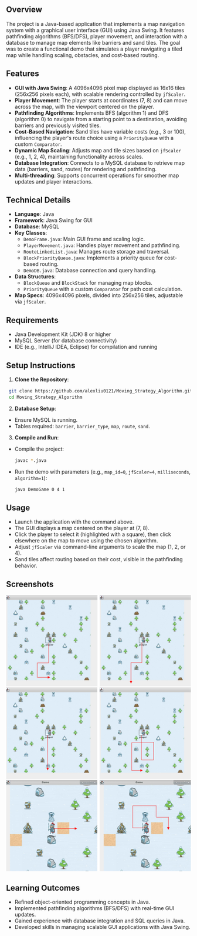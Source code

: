 ## Overview

The project is a Java-based application that implements a map navigation system with a graphical user interface (GUI) using Java Swing. It features pathfinding algorithms (BFS/DFS), player movement, and interaction with a database to manage map elements like barriers and sand tiles. The goal was to create a functional demo that simulates a player navigating a tiled map while handling scaling, obstacles, and cost-based routing.

## Features

- **GUI with Java Swing**: A 4096x4096 pixel map displayed as 16x16 tiles (256x256 pixels each), with scalable rendering controlled by `jfScaler`.
- **Player Movement**: The player starts at coordinates (7, 8) and can move across the map, with the viewport centered on the player.
- **Pathfinding Algorithms**: Implements BFS (algorithm 1) and DFS (algorithm 0) to navigate from a starting point to a destination, avoiding barriers and previously visited tiles.
- **Cost-Based Navigation**: Sand tiles have variable costs (e.g., 3 or 100), influencing the player's route choice using a `PriorityQueue` with a custom `Comparator`.
- **Dynamic Map Scaling**: Adjusts map and tile sizes based on `jfScaler` (e.g., 1, 2, 4), maintaining functionality across scales.
- **Database Integration**: Connects to a MySQL database to retrieve map data (barriers, sand, routes) for rendering and pathfinding.
- **Multi-threading**: Supports concurrent operations for smoother map updates and player interactions.

## Technical Details

- **Language**: Java
- **Framework**: Java Swing for GUI
- **Database**: MySQL
- **Key Classes**:
  - `DemoFrame.java`: Main GUI frame and scaling logic.
  - `PlayerMovement.java`: Handles player movement and pathfinding.
  - `RouteLinkedList.java`: Manages route storage and traversal.
  - `BlockPriorityQueue.java`: Implements a priority queue for cost-based routing.
  - `DemoDB.java`: Database connection and query handling.
- **Data Structures**:
  - `BlockQueue` and `BlockStack` for managing map blocks.
  - `PriorityQueue` with a custom `Comparator` for path cost calculation.
- **Map Specs**: 4096x4096 pixels, divided into 256x256 tiles, adjustable via `jfScaler`.

## Requirements

- Java Development Kit (JDK) 8 or higher
- MySQL Server (for database connectivity)
- IDE (e.g., IntelliJ IDEA, Eclipse) for compilation and running

## Setup Instructions

1. **Clone the Repository**:
  ```bash
   git clone https://github.com/alexliu0121/Moving_Strategy_Algorithm.git
   cd Moving_Strategy_Algorithm
  ```

2. **Database Setup**:
- Ensure MySQL is running.
- Tables required: `barrier`, `barrier_type`, `map`, `route`, `sand`.

3. **Compile and Run**:
- Compile the project:
  ```bash
  javac *.java
  ```
- Run the demo with parameters (e.g., `map_id=0`, `jfScaler=4`, `milliseconds`, `algorithm=1`):
  ```bash
  java DemoGame 0 4 1
  ```
  
## Usage

- Launch the application with the command above.
- The GUI displays a map centered on the player at (7, 8).
- Click the player to select it (highlighted with a square), then click elsewhere on the map to move using the chosen algorithm.
- Adjust `jfScaler` via command-line arguments to scale the map (1, 2, or 4).
- Sand tiles affect routing based on their cost, visible in the pathfinding behavior.

## Screenshots
![Player Movement example 1](screenshots/screenshot1.png)
![Player Movement example 2](screenshots/screenshot2.png)
![Cost Analysis](screenshots/screenshot3.png)


## Learning Outcomes

- Refined object-oriented programming concepts in Java.
- Implemented pathfinding algorithms (BFS/DFS) with real-time GUI updates.
- Gained experience with database integration and SQL queries in Java.
- Developed skills in managing scalable GUI applications with Java Swing.
